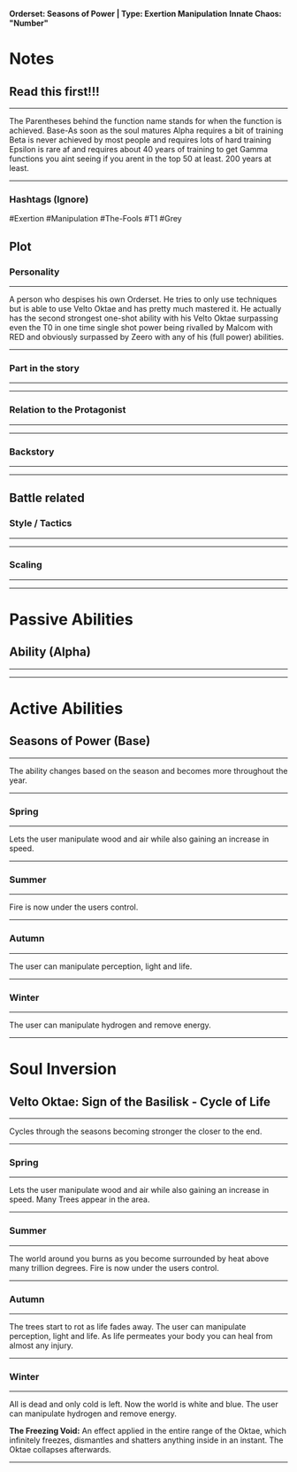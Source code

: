 **Orderset: Seasons of Power  | Type: Exertion Manipulation**
**Innate Chaos:  "Number"**

# Notes
## Read this first!!!
___
The Parentheses behind the function name stands for when the function is achieved.
Base-As soon as the soul matures
Alpha requires a bit of training 
Beta is never achieved by most people and requires lots of hard training
Epsilon is rare af and requires about 40 years of training to get
Gamma functions you aint seeing if you arent in the top 50 at least. 200 years at least.
___
### Hashtags (Ignore)
#Exertion 
#Manipulation 
#The-Fools
#T1 
#Grey 

## Plot
### Personality
___
A person who despises his own Orderset. He tries to only use techniques but is able to use Velto Oktae and has pretty much mastered it. He actually has the second strongest one-shot ability with his Velto Oktae surpassing even the T0 in one time single shot power being rivalled  by Malcom with RED and obviously surpassed by Zeero with any of his (full power) abilities.
___
### Part in the story
___

___
### Relation to the Protagonist
___

___
### Backstory
___

___

## Battle related

### Style / Tactics
___

___
### Scaling 
___

___


# Passive Abilities
## Ability (Alpha)
___

___


# Active Abilities
## Seasons of Power (Base)
___
The ability changes based on the season and becomes more throughout the year.
___
### Spring
___
Lets the user manipulate wood and air while also gaining an increase in speed.
___
### Summer
___
Fire is now under the users control.
___
### Autumn
___
The user can manipulate perception, light and life.
___
### Winter
___
The user can manipulate hydrogen and remove energy.
____
# Soul Inversion
## Velto Oktae: Sign of the Basilisk - Cycle of Life
___
Cycles through the seasons becoming stronger the closer to the end.
___
### Spring
___
Lets the user manipulate wood and air while also gaining an increase in speed.
Many Trees appear in the area.
___
### Summer
___
The world around you burns as you become surrounded by heat above many trillion degrees. Fire is now under the users control.
___
### Autumn
___
The trees start to rot as life fades away. The user can manipulate perception, light and life. As life permeates your body you can heal from almost any injury.
___
### Winter
___
All is dead and only cold is left. Now the world is white and blue. The user can manipulate hydrogen and remove energy.

**The Freezing Void:**
An effect applied in the entire range of the Oktae, which infinitely freezes, dismantles and shatters anything inside in an instant. The Oktae collapses afterwards.
___
